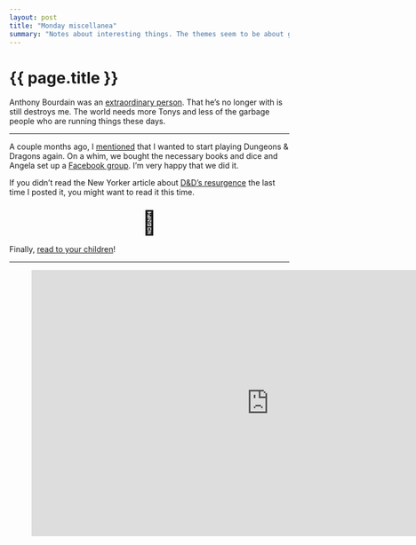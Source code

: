 ```yaml
---
layout: post
title: "Monday miscellanea"
summary: "Notes about interesting things. The themes seem to be about games and the past."
---
```


# {{ page.title }}

Anthony Bourdain was an [extraordinary person](http://davidsimon.com/tony/). That he’s no longer with is still destroys me. The world needs more Tonys and less of the garbage people who are running things these days.

***

A couple months ago, I [mentioned](http://matthewgifford.com/2018/04/14/weekend-notes/) that I wanted to start playing Dungeons & Dragons again. On a whim, we bought the necessary books and dice and Angela set up a [Facebook group](https://www.facebook.com/groups/206805406796591). I’m very happy that we did it.

If you didn’t read the New Yorker article about [D&D’s resurgence](https://www.newyorker.com/culture/cultural-comment/the-uncanny-resurrection-of-dungeons-and-dragons) the last time I posted it, you might want to read it this time.

<div style="text-align: center; font-size: 3em; margin-top: .5em;">🐉</div>

Finally, [read to your children](https://www.npr.org/sections/ed/2018/05/24/611609366/whats-going-on-in-your-childs-brain-when-you-read-them-a-story)!

***

<figure class="wide">
  <div class="video-container">
    <iframe width="854" height="480" src="https://www.youtube.com/embed/9QT_A0HHjUA?rel=0" frameborder="0" allow="encrypted-media" allowfullscreen></iframe>
  </div>
</figure>
